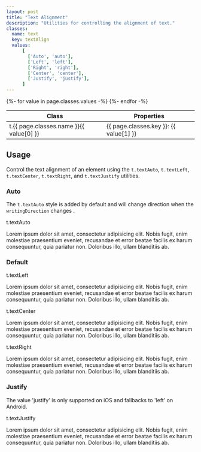 ```yaml
---
layout: post
title: "Text Alignment"
description: "Utilities for controlling the alignment of text."
classes:
  name: text
  key: textAlign
  values: 
      [
        ['Auto', 'auto'],
        ['Left', 'left'],
        ['Right', 'right'],
        ['Center', 'center'],
        ['Justify', 'justify'],
      ]
---
```


<div class="mt-0 border-t border-b border-gray-300 overflow-hidden relative">
<div class="lg:max-h-sm overflow-y-auto scrollbar-w-2 scrollbar-track-gray-lighter scrollbar-thumb-rounded scrollbar-thumb-gray scrolling-touch">
<table class="w-full text-left table-collapse mb-0">
    <thead>
    <tr>
    <th class="text-sm font-semibold text-gray-700 p-2 bg-gray-100">Class</th>
    <th class="text-sm font-semibold text-gray-700 p-2 bg-gray-100">Properties</th>
    </tr>
    </thead>
    <tbody class="align-baseline">
    {%- for value in page.classes.values -%}
        <tr>
        <td class="p-2 border-t border-gray-300 font-mono text-xs text-purple-700 whitespace-no-wrap"><span class="rnt-object">t</span>.{{ page.classes.name }}{{ value[0] }}</td>
        <td class="p-2 border-t border-gray-300 font-mono text-xs text-blue-700 whitespace-pre">{{ page.classes.key }}: {{ value[1] }}</td>
        </tr>
    {%- endfor -%}
    </tbody>
</table>
</div>
</div>

## Usage

Control the text alignment of an element using the 
<code class="language-plaintext"><span class="rnt-object">t</span>.textAuto</code>, 
<code class="language-plaintext"><span class="rnt-object">t</span>.textLeft</code>, 
<code class="language-plaintext"><span class="rnt-object">t</span>.textCenter</code>, 
<code class="language-plaintext"><span class="rnt-object">t</span>.textRight</code>, and 
<code class="language-plaintext"><span class="rnt-object">t</span>.textJustify</code> utilities.


### Auto

The <code class="language-plaintext"><span class="rnt-object">t</span>.textAuto</code> style is added by default and will change direction when the `writingDirection` changes .

<div class="mb-6 bg-gray-200 rounded p-2">
  <p class="text-sm text-gray-600"><span class="rnt-object">t</span>.textAuto</p>
  <p class="text-left text-base text-gray-800">Lorem ipsum dolor sit amet, consectetur adipisicing elit. Nobis fugit, enim molestiae praesentium eveniet, recusandae et error beatae facilis ex harum consequuntur, quia pariatur non. Doloribus illo, ullam blanditiis ab.</p>
</div>

### Default

<div class="mb-6 bg-gray-200 rounded p-2">
  <p class="text-sm text-gray-600"><span class="rnt-object">t</span>.textLeft</p>
  <p class="text-left text-base text-gray-800">Lorem ipsum dolor sit amet, consectetur adipisicing elit. Nobis fugit, enim molestiae praesentium eveniet, recusandae et error beatae facilis ex harum consequuntur, quia pariatur non. Doloribus illo, ullam blanditiis ab.</p>
</div>

<div class="mb-6 bg-gray-200 rounded p-2">
  <p class="text-sm text-gray-600"><span class="rnt-object">t</span>.textCenter</p>
  <p class="text-center text-base text-gray-800">Lorem ipsum dolor sit amet, consectetur adipisicing elit. Nobis fugit, enim molestiae praesentium eveniet, recusandae et error beatae facilis ex harum consequuntur, quia pariatur non. Doloribus illo, ullam blanditiis ab.</p>
</div>

<div class="mb-6 bg-gray-200 rounded p-2">
  <p class="text-sm text-gray-600"><span class="rnt-object">t</span>.textRight</p>
  <p class="text-right text-base text-gray-800">Lorem ipsum dolor sit amet, consectetur adipisicing elit. Nobis fugit, enim molestiae praesentium eveniet, recusandae et error beatae facilis ex harum consequuntur, quia pariatur non. Doloribus illo, ullam blanditiis ab.</p>
</div>

### Justify

The value 'justify' is only supported on iOS and fallbacks to 'left' on Android.

<div class="mb-6 bg-gray-200 rounded p-2">
  <p class="text-sm text-gray-600"><span class="rnt-object">t</span>.textJustify</p>
  <p class="text-justify text-base text-gray-800">Lorem ipsum dolor sit amet, consectetur adipisicing elit. Nobis fugit, enim molestiae praesentium eveniet, recusandae et error beatae facilis ex harum consequuntur, quia pariatur non. Doloribus illo, ullam blanditiis ab.</p>
</div>
